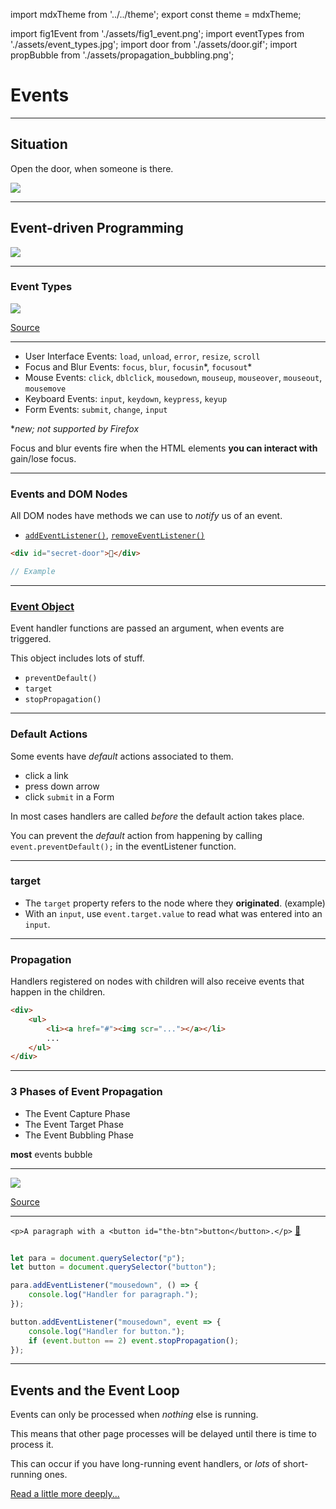 import mdxTheme from '../../theme';
export const theme = mdxTheme;

import fig1Event from './assets/fig1_event.png';
import eventTypes from './assets/event_types.jpg';
import door from './assets/door.gif';
import propBubble from './assets/propagation_bubbling.png';

# Events

---

## Situation

Open the door, when someone is there.

<img src={door} />

---

## Event-driven Programming

<img src={fig1Event} />

---

### Event Types

<img src={eventTypes} />

[Source](https://data-flair.training/blogs/javascript-event-types/)

---

- User Interface Events: `load`, `unload`, `error`, `resize`, `scroll`
- Focus and Blur Events: `focus`, `blur`, `focusin`\*, `focusout`\*
- Mouse Events: `click`, `dblclick`, `mousedown`, `mouseup`, `mouseover`, `mouseout`, `mousemove`
- Keyboard Events: `input`, `keydown`, `keypress`, `keyup`
- Form Events: `submit`, `change`, `input`


*_new; not supported by Firefox_

Focus and blur events fire when the HTML elements **you can interact with** gain/lose focus.

---

### Events and DOM Nodes

All DOM nodes have methods we can use to _notify_ us of an event.

- [`addEventListener()`](https://developer.mozilla.org/en-US/docs/Web/API/EventTarget/addEventListener), [`removeEventListener()`](https://developer.mozilla.org/en-US/docs/Web/API/EventTarget/removeEventListener)

```html
<div id="secret-door">🚪</div>
```

```js
// Example

```

---

### [Event Object](https://www.w3schools.com/jsref/obj_event.asp)

Event handler functions are passed an argument, when events are triggered.

This object includes lots of stuff.

- `preventDefault()`
- `target`
- `stopPropagation()`

---
    
### Default Actions

Some events have _default_ actions associated to them.

- click a link
- press down arrow
- click `submit` in a Form

In most cases handlers are called _before_ the default action takes place.

You can prevent the _default_ action from happening by calling `event.preventDefault();` in the eventListener function.

---
    
### target

- The  `target` property refers to the node where they **originated**. (example)
- With an `input`, use `event.target.value` to read what was entered into an `input`.

---

### Propagation

Handlers registered on nodes with children will also receive events that happen in the children.

```html
<div>
    <ul>
        <li><a href="#"><img scr="..."></a></li>
        ...
    </ul>
</div>
```

---

### 3 Phases of Event Propagation

- The Event Capture Phase
- The Event Target Phase
- The Event Bubbling Phase

**most** events bubble

---

<img src={propBubble} />

[Source](https://www.sitepoint.com/event-bubbling-javascript/)

---

`<p>A paragraph with a <button id="the-btn">button</button>.</p>` [🐇](https://codepen.io/gnomecircle/pres/BajQgzy?editors=1011)

```js
    
let para = document.querySelector("p");
let button = document.querySelector("button");

para.addEventListener("mousedown", () => {
    console.log("Handler for paragraph.");
});

button.addEventListener("mousedown", event => {
    console.log("Handler for button.");
    if (event.button == 2) event.stopPropagation();
});
```
---

## Events and the Event Loop

Events can only be processed when _nothing_ else is running.

This means that other page processes will be delayed until there is time to process it.

This can occur if you have long-running event handlers, or _lots_ of short-running ones.

[Read a little more deeply...](https://eloquentjavascript.net/15_event.html)